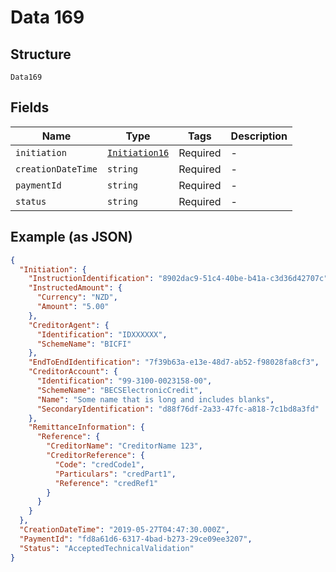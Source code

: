 
# Data 169

## Structure

`Data169`

## Fields

| Name | Type | Tags | Description |
|  --- | --- | --- | --- |
| `initiation` | [`Initiation16`](../../doc/models/initiation-16.md) | Required | - |
| `creationDateTime` | `string` | Required | - |
| `paymentId` | `string` | Required | - |
| `status` | `string` | Required | - |

## Example (as JSON)

```json
{
  "Initiation": {
    "InstructionIdentification": "8902dac9-51c4-40be-b41a-c3d36d42707c",
    "InstructedAmount": {
      "Currency": "NZD",
      "Amount": "5.00"
    },
    "CreditorAgent": {
      "Identification": "IDXXXXXX",
      "SchemeName": "BICFI"
    },
    "EndToEndIdentification": "7f39b63a-e13e-48d7-ab52-f98028fa8cf3",
    "CreditorAccount": {
      "Identification": "99-3100-0023158-00",
      "SchemeName": "BECSElectronicCredit",
      "Name": "Some name that is long and includes blanks",
      "SecondaryIdentification": "d88f76df-2a33-47fc-a818-7c1bd8a3fd"
    },
    "RemittanceInformation": {
      "Reference": {
        "CreditorName": "CreditorName 123",
        "CreditorReference": {
          "Code": "credCode1",
          "Particulars": "credPart1",
          "Reference": "credRef1"
        }
      }
    }
  },
  "CreationDateTime": "2019-05-27T04:47:30.000Z",
  "PaymentId": "fd8a61d6-6317-4bad-b273-29ce09ee3207",
  "Status": "AcceptedTechnicalValidation"
}
```

